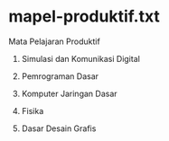 # mapel-produktif.txt
Mata Pelajaran Produktif

1. Simulasi dan Komunikasi Digital

2. Pemrograman Dasar

3. Komputer Jaringan Dasar

4. Fisika

5. Dasar Desain Grafis
